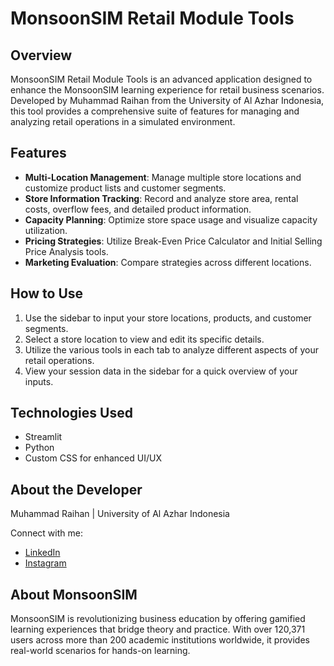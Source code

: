 # MonsoonSIM Retail Module Tools

## Overview

MonsoonSIM Retail Module Tools is an advanced application designed to enhance the MonsoonSIM learning experience for retail business scenarios. Developed by Muhammad Raihan from the University of Al Azhar Indonesia, this tool provides a comprehensive suite of features for managing and analyzing retail operations in a simulated environment.

## Features

- **Multi-Location Management**: Manage multiple store locations and customize product lists and customer segments.
- **Store Information Tracking**: Record and analyze store area, rental costs, overflow fees, and detailed product information.
- **Capacity Planning**: Optimize store space usage and visualize capacity utilization.
- **Pricing Strategies**: Utilize Break-Even Price Calculator and Initial Selling Price Analysis tools.
- **Marketing Evaluation**: Compare strategies across different locations.

## How to Use

1. Use the sidebar to input your store locations, products, and customer segments.
2. Select a store location to view and edit its specific details.
3. Utilize the various tools in each tab to analyze different aspects of your retail operations.
4. View your session data in the sidebar for a quick overview of your inputs.

## Technologies Used

- Streamlit
- Python
- Custom CSS for enhanced UI/UX

## About the Developer

Muhammad Raihan | University of Al Azhar Indonesia

Connect with me:

- [LinkedIn](https://www.linkedin.com/in/muhammad-raihan-0ba3872ab)
- [Instagram](https://www.instagram.com/muhandrai/)

## About MonsoonSIM

MonsoonSIM is revolutionizing business education by offering gamified learning experiences that bridge theory and practice. With over 120,371 users across more than 200 academic institutions worldwide, it provides real-world scenarios for hands-on learning.
